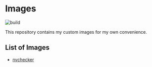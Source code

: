 # Images

![build](https://github.com/adamanteye/images/actions/workflows/build.yml/badge.svg)

This repository contains my custom images for my own convenience.

## List of Images

- [nvchecker](https://github.com/lilydjwg/nvchecker)

